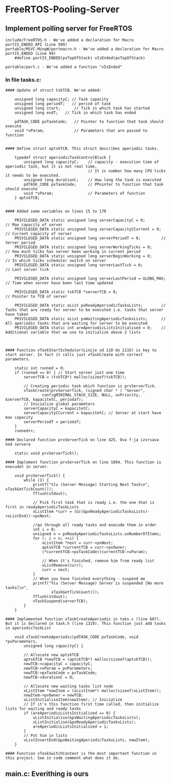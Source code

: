# FreeRTOS-Pooling-Server
## Implement polling server for FreeRTOS

```
include/FreeRTOS.h - We've added a declaration for Macro portIS_ENDED_API (Line 509)
portable/MSVC-MingW/portmacro.h - We've added a declaration for Macro portIS_ENDED (Line 99)
	#define portIS_ENDED(pxTopOfStack) vIsEnded(pxTopOfStack)
	
portable/port.c - We've added a function "vIsEnded"
```

### In file tasks.c:

	#### Update of struct tskTCB. We've added:
	
		unsigned long capacityC; // Task capacity
		unsigned long periodT;   // period of task
		unsigned long start;	  // Tick in which task has started
		unsigned long endT;   // Tick in which task has ended
		
		pdTASK_CODE pxTaskCode;   // Pointer to function that task should execute
		void *vParam;			  // Parameters that are passed to function
		
		
	#### Define struct aptskTCB. This struct describes aperiodic tasks.
	
		typedef struct aperiodicTaskControlBlock {
			unsigned long capacityC;	// capacity - execution time of aperiodic task, but it is not real time.
										// It is number how many CPU ticks it needs to be executed.
			unsigned long durationC;	// How long the task is executed
			pdTASK_CODE pxTaskCode;		// PPointer to function that task should execute
			void *vParam;				// Parameters of function
		} aptskTCB;
	

	#### Added some variables on lines 15 to 170
	
		PRIVILEGED_DATA static unsigned long serverCapacityC = 0;			// Max capacity of server
		PRIVILEGED_DATA static unsigned long serverCapacityCCurrent = 0;	// Current capacity of server
		PRIVILEGED_DATA static unsigned long serverPeriodT = 0;			// Server period
		PRIVILEGED_DATA static unsigned long serverWorkingTicks = 0;			// How much ticks has server been working in current period
		PRIVILEGED_DATA static unsigned long serverBeginWorking = 0;			// In which ticks scheduler switch on server
		PRIVILEGED_DATA static unsigned long serverLastTick = 0;			// Last server tick
		
		PRIVILEGED_DATA static unsigned long serverLastPeriod = ULONG_MAX;	// Time when server have been last time updated
		
		PRIVILEGED_DATA static tskTCB *serverTCB = 0;						// Pointer to TCB of server
		
		PRIVILEGED_DATA static xList pxReadyAperiodicTasksLists;		// Tasks that are ready for server to be executed i.e. tasks that server have taken
		PRIVILEGED_DATA static xList pxWaitingAperiodicTasksLists;		// All aperiodic tasks that are waiting for server to be executed
		PRIVILEGED_DATA static int areAperiodicListsInitialised = 0;	// Additional variable that we use to initialize above 2 lists
				
		

	#### Function vTaskStartScheduler(Linije od 110 do 1115) is key to start server. In fact it calls just xTaskCreate with correct parameters.
	
		static int runned = 0;
		if (runned == 0) { // Start server just one time
			serverTCB = (tskTCB*) malloc(sizeof(tskTCB));
		
			// Creating periodic task which function is prvServerTick.
			xTaskCreate(prvServerTick, (signed char * ) "Server",
					configMINIMAL_STACK_SIZE, NULL, uxPriority, &serverTCB, kapacitetC, periodaT);
			// Inicialize global parameters
			serverCapacityC = kapacitetC;
			serverCapacityCCurrent = kapacitetC; // Server at start have max capacity
			serverPeriodT = periodaT;
		}
		runned++;
	
	#### Declared function prvServerTick on line 425. Ova f-ja izvrsava kod servera
	
		static void prvServerTick();
		
	#### Implement function prvServerTick on line 1894. This function is execudet in server.
	
		void prvServerTick() {
			while (1) {
				printf("%lu (Server Message) Starting Next Task\n", xTaskGetTickCount());
				fflush(stdout);
		
				// Pick first task that is ready i.e. the one that is first in readyAperiodicTaskLists
				xListItem *curr = (&((&pxReadyAperiodicTasksLists)->xListEnd))->pxNext;
		
				//go through all ready tasks and execude them in order
				int i = 0;
				unsigned n = pxReadyAperiodicTasksLists.uxNumberOfItems;
				for (; i < n; ++i) {
					xListItem *next = curr->pxNext;
					aptskTCB *currentTCB = curr->pvOwner;
					(*currentTCB->pxTaskCode)(currentTCB->vParam);
		
					// When it's finished, remove him from ready list
					vListRemove(curr);
					curr = next;
				}
				// When you have finished everything - suspend me
				printf("%lu (Server Message) Server is suspended [No more tasks]\n",
						xTaskGetTickCount());
				fflush(stdout);
				vTaskSuspend(serverTCB);
			}
		}
		
	#### Implemented function xTaskCreateAperiodic in taks.c (line 607). But it is declared in task.h (line 1319). This function just add tasks in aperiodicTaskList
	
		void xTaskCreateAperiodic(pdTASK_CODE pvTaskCode, void *pvParameters,
			unsigned long capacityC) {
		
			// Allocate new aptskTCB
			aptskTCB *newTCB = (aptskTCB*) malloc(sizeof(aptskTCB));
			newTCB->capacityC = capacityC;
			newTCB->vParam = pvParameters;
			newTCB->pxTaskCode = pvTaskCode;
			newTCB->durationC = 0;
		
			// Allocate new waiting tasks list node
			xListItem *newItem = (xListItem*) malloc(sizeof(xListItem));
			newItem->pvOwner = newTCB;
			vListInitialiseItem(newItem); // Inicialize
			// If it's this function first time called, then initialize lists for waiting and ready tasks
			if (areAperiodicListsInitialised == 0) {
				vListInitialise(&pxWaitingAperiodicTasksLists);
				vListInitialise(&pxReadyAperiodicTasksLists);
				areAperiodicListsInitialised = 1;
			}
			// Put him in lists
			vListInsertEnd(&pxWaitingAperiodicTasksLists, newItem);
		}
	
	#### Function vTaskSwitchContext is the most important function in this project. See in code comment what does it do.
	
	
## main.c: Everithing is ours


